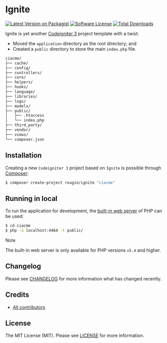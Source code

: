# Ignite

[![Latest Version on Packagist][ico-version]][link-packagist]
[![Software License][ico-license]][link-license]
[![Total Downloads][ico-downloads]][link-downloads]

Ignite is yet another [Codeigniter 3](https://codeigniter.com/userguide3) project template with a twist:

* Moved the `application` directory as the root directory; and
* Created a `public` directory to store the main `index.php` file.

``` bash
ciacme/
├── cache/
├── config/
├── controllers/
├── core/
├── helpers/
├── hooks/
├── language/
├── libraries/
├── logs/
├── models/
├── public/
│   ├── .htaccess
│   └── index.php
├── third_party/
├── vendor/
├── views/
└── composer.json
```

## Installation

Creating a new `Codeigniter 3` project based on `Ignite` is possible through [Composer](https://getcomposer.org/):

``` bash
$ composer create-project rougin/ignite "ciacme"
```

## Running in local

To run the application for development, the [built-in web server](https://www.php.net/manual/en/features.commandline.webserver.php) of PHP can be used:

``` bash
$ cd ciacme
$ php -S localhost:4464 -t public/
```

> [!NOTE]
> The built-in web server is only available for PHP versions `v5.4` and higher.

## Changelog

Please see [CHANGELOG][link-changelog] for more information what has changed recently.

## Credits

- [All contributors][link-contributors]

## License

The MIT License (MIT). Please see [LICENSE][link-license] for more information.

[ico-version]: https://img.shields.io/packagist/v/rougin/ignite.svg?style=flat-square
[ico-license]: https://img.shields.io/badge/license-MIT-brightgreen.svg?style=flat-square
[ico-downloads]: https://img.shields.io/packagist/dt/rougin/ignite.svg?style=flat-square

[link-changelog]: https://github.com/rougin/ignite/blob/master/CHANGELOG.md
[link-contributors]: https://github.com/rougin/ignite/contributors
[link-downloads]: https://packagist.org/packages/rougin/ignite
[link-license]: https://github.com/rougin/ignite/blob/master/LICENSE.md
[link-packagist]: https://packagist.org/packages/rougin/ignite